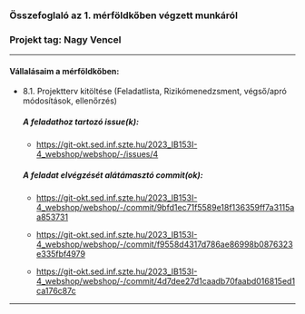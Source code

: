 ### Összefoglaló az 1. mérföldkőben végzett munkáról

### Projekt tag: Nagy Vencel

---

#### Vállalásaim a mérföldkőben:

- 8.1. Projektterv kitöltése (Feladatlista, Rizikómenedzsment, végső/apró módosítások, ellenőrzés)

  ##### A feladathoz tartozó issue(k):

  - https://git-okt.sed.inf.szte.hu/2023_IB153I-4_webshop/webshop/-/issues/4

  ##### A feladat elvégzését alátámasztó commit(ok):

  - https://git-okt.sed.inf.szte.hu/2023_IB153I-4_webshop/webshop/-/commit/9bfd1ec71f5589e18f136359ff7a3115aa853731

  - https://git-okt.sed.inf.szte.hu/2023_IB153I-4_webshop/webshop/-/commit/f9558d4317d786ae86998b0876323e335fbf4979

  - https://git-okt.sed.inf.szte.hu/2023_IB153I-4_webshop/webshop/-/commit/4d7dee27d1caadb70faabd016815ed1ca176c87c

---
